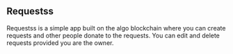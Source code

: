 ## Requestss

Requestss is a simple app built on the algo blockchain where you can create requests and other people donate to the requests. You can edit and delete requests provided you are the owner.
